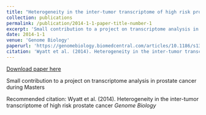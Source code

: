 ```yaml
---
title: "Heterogeneity in the inter-tumor transcriptome of high risk prostate cancer"
collection: publications
permalink: /publication/2014-1-1-paper-title-number-1
excerpt: 'Small contribution to a project on transcriptome analysis in prostate cancer during Masters'
date: 2014-1-1
venue: 'Genome Biology'
paperurl: 'https://genomebiology.biomedcentral.com/articles/10.1186/s13059-014-0426-y#Sec16'
citation: 'Wyatt et al. (2014). Heterogeneity in the inter-tumor transcriptome of high risk prostate cancer <i>Genome Biology</i>'
---
```


<a href='https://genomebiology.biomedcentral.com/articles/10.1186/s13059-014-0426-y#Sec16'>Download paper here</a>

Small contribution to a project on transcriptome analysis in prostate cancer during Masters

Recommended citation: Wyatt et al. (2014). Heterogeneity in the inter-tumor transcriptome of high risk prostate cancer <i>Genome Biology</i>